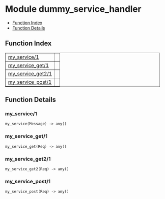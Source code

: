 

# Module dummy_service_handler #
* [Function Index](#index)
* [Function Details](#functions)


<a name="index"></a>

## Function Index ##


<table width="100%" border="1" cellspacing="0" cellpadding="2" summary="function index"><tr><td valign="top"><a href="#my_service-1">my_service/1</a></td><td></td></tr><tr><td valign="top"><a href="#my_service_get-1">my_service_get/1</a></td><td></td></tr><tr><td valign="top"><a href="#my_service_get2-1">my_service_get2/1</a></td><td></td></tr><tr><td valign="top"><a href="#my_service_post-1">my_service_post/1</a></td><td></td></tr></table>


<a name="functions"></a>

## Function Details ##

<a name="my_service-1"></a>

### my_service/1 ###

`my_service(Message) -> any()`


<a name="my_service_get-1"></a>

### my_service_get/1 ###

`my_service_get(Req) -> any()`


<a name="my_service_get2-1"></a>

### my_service_get2/1 ###

`my_service_get2(Req) -> any()`


<a name="my_service_post-1"></a>

### my_service_post/1 ###

`my_service_post(Req) -> any()`


